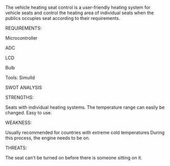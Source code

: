 The vehicle heating seat control is a user-friendly heating system for vehicle seats and control the heating area of individual seats when the publics occupies seat according to their requirements.

REQUIREMENTS:

Microcontroller

ADC

LCD

Bulb

Tools: SimulId


SWOT ANALYSIS

STRENGTHS:

Seats with individual heating systems.
The temperature range can easily be changed.
Easy to use.

WEAKNESS:

Usually recommended for countries with extreme cold temperatures
During this process, the engine needs to be on.

THREATS:

The seat can't be turned on before there is someone sitting on it.
